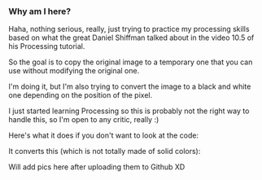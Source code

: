 ### Why am I here?

Haha, nothing serious, really, just trying to practice my processing skills
based on what the great Daniel Shiffman talked about in the video 10.5 of his
Processing tutorial.

So the goal is to copy the original image to a temporary one that you can use
without modifying the original one.

I'm doing it, but I'm also trying to convert the image to a black and white one
depending on the position of the pixel.

I just started learning Processing so this is probably not the right way to
handle this, so I'm open to any critic, really :)

Here's what it does if you don't want to look at the code:

It converts this (which is not totally made of solid colors):

Will add pics here after uploading them to Github XD
